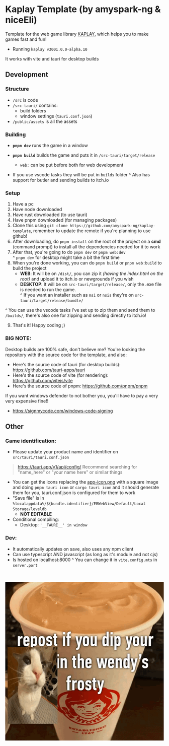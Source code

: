 # Kaplay Template (by amyspark-ng & niceEli)
Template for the web game library [KAPLAY](https://kaplayjs.com/), which helps you to make games fast and fun!
* Running `kaplay v3001.0.0-alpha.10`

It works with vite and tauri for desktop builds

## Development
### Structure
- `/src` is code<br>
- `/src-tauri/` contains:
	- build folders<br>
	- window settings (`tauri.conf.json`)<br>
- `/public/assets` is all the assets<br>

### Building
- **`pnpm dev`** runs the game in a window
- **`pnpm build`** builds the game and puts it in `/src-tauri/target/release`
	- `web:` can be put before both for web development

- If you use vscode tasks they will be put in `builds` folder
^ Also has support for butler and sending builds to itch.io

### Setup
1. Have a pc
2. Have node downloaded
3. Have rust downloaded (to use tauri)
4. Have pnpm downloaded (for managing packages)
5. Clone this using `git clone https://github.com/amyspark-ng/kaplay-template`, remember to update the remote if you're planning to use github!
6. After downloading, do `pnpm install` on the root of the project on a **cmd** (command prompt) to install all the dependencies needed for it to work
7. After that, you're going to do `pnpm dev` or `pnpm web:dev`<br>
^ `pnpm dev` for desktop might take a bit the first time
8. When you're done working, you can do `pnpm build` or `pnpm web:build` to build the project
	* **WEB**: It will be on `/dist/`, you can zip it _(having the index.html on the root)_ and upload it to itch.io or newgrounds if you wish
	* **DESKTOP**: It will be on `src-tauri/target/release/`, only the .exe file is needed to run the game.<br>
	^ If you want an installer such as `msi` or `nsis` they're on `src-tauri/target/release/bundle/`

^ You can use the vscode tasks i've set up to zip them and send them to `/builds/`, there's also one for zipping and sending directly to itch.io!<br>

9. That's it! Happy coding ;)

### **BIG NOTE:** <br>
Desktop builds are 100% safe, don't believe me? You're looking the repository with the source code for the template, and also:<br>
* Here's the source code of tauri (for desktop builds): https://github.com/tauri-apps/tauri<br> 
* Here's the source code of vite (for rendering): https://github.com/vitejs/vite<br>
* Here's the source code of pnpm: https://github.com/pnpm/pnpm<br>

If you want windows defender to not bother you, you'll have to pay a very very expensive fine!!
* https://signmycode.com/windows-code-signing

## Other
### Game identification: 
- Please update your product name and identifier on `src/tauri/tauri.conf.json`<br>
> https://tauri.app/v1/api/config/
Recommend searching for "name_here" or "your name here" or similar things 
- You can get the icons replacing the [app-icon.png](app-icon.png) with a square image and doing `pnpm tauri icon` or `cargo tauri icon` and it should generate them for you, tauri.conf.json is configured for them to work
- "Save file" is in `%localappdata%/${bundle.identifier}/EBWebView/Default/Local Storage/leveldb`
	- **NOT EDITABLE**
- Conditional compiling: 
	- Desktop: `'__TAURI__' in window`

### Dev:
- It automatically updates on save, also uses any npm client
- Can use typescript AND javascript (as long as it's module and not cjs)
- Is hosted on localhost:8000
^ You can change it in `vite.config.mts` in `server.port`

<br>

![Repost if you dip your  in the wendy's frosty](app-icon.png "Repost if you dip your  in the wendy's frosty")